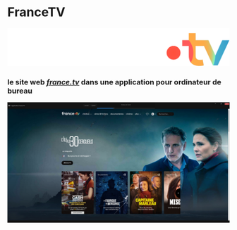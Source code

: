 # FranceTV

![france-tv](./images/france-tv-white.svg)

### le site web [__***france.tv***__](https://www.france.tv/) dans une application pour ordinateur de bureau

![capture application](./images/Capture.png)